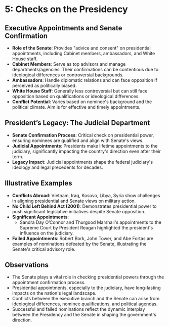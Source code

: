 # 5: Checks on the Presidency

## Executive Appointments and Senate Confirmation

- **Role of the Senate**: Provides "advice and consent" on presidential appointments, including Cabinet members, ambassadors, and White House staff.
- **Cabinet Members**: Serve as top advisors and manage departments/agencies. Their confirmations can be contentious due to ideological differences or controversial backgrounds.
- **Ambassadors**: Handle diplomatic relations and can face opposition if perceived as politically biased.
- **White House Staff**: Generally less controversial but can still face opposition based on qualifications or ideological differences.
- **Conflict Potential**: Varies based on nominee's background and the political climate. Aim is for effective and timely appointments.

## President’s Legacy: The Judicial Department

- **Senate Confirmation Process**: Critical check on presidential power, ensuring nominees are qualified and align with Senate's views.
- **Judicial Appointments**: Presidents make lifetime appointments to the judiciary, significantly impacting the country's direction even after their term.
- **Legacy Impact**: Judicial appointments shape the federal judiciary's ideology and legal precedents for decades.

## Illustrative Examples

- **Conflicts Abroad**: Vietnam, Iraq, Kosovo, Libya, Syria show challenges in aligning presidential and Senate views on military action.
- **No Child Left Behind Act (2001)**: Demonstrates presidential power to push significant legislative initiatives despite Senate opposition.
- **Significant Appointments**:
    - Sandra Day O’Connor and Thurgood Marshall's appointments to the Supreme Court by President Reagan highlighted the president's influence on the judiciary.
- **Failed Appointments**: Robert Bork, John Tower, and Abe Fortas are examples of nominations defeated by the Senate, illustrating the Senate's critical advisory role.

## Observations

- The Senate plays a vital role in checking presidential powers through the appointment confirmation process.
- Presidential appointments, especially to the judiciary, have long-lasting impacts on the nation's legal landscape.
- Conflicts between the executive branch and the Senate can arise from ideological differences, nominee qualifications, and political agendas.
- Successful and failed nominations reflect the dynamic interplay between the Presidency and the Senate in shaping the government's direction.